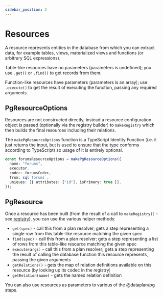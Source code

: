 ```yaml
---
sidebar_position: 2
---
```


# Resources

A resource represents entities in the database from which you can extract data,
for example tables, views, materialized views and functions (or arbitrary SQL
expressions).

Table-like resources have no parameters (parameters is undefined); you use
`.get()` or `.find()` to get records from them.

Function-like resources have parameters (parameters is an array); use
`.execute()` to get the result of executing the function, passing any required
arguments.

## PgResourceOptions

Resources are not constructed directly, instead a resource configuration object
is passed (optionally via the registry builder) to `makeRegistry` which then
builds the final resources including their relations.

The `makePgResourceOptions` function is a TypeScript Identity Function (i.e. it
just returns the input, but is used to ensure that the type conforms according
to TypeScript) so usage of it is entirely optional.

```ts
const forumsResourceOptions = makePgResourceOptions({
  name: "forums",
  executor,
  codec: forumsCodec,
  from: sql`forums`,
  uniques: [{ attributes: ["id"], isPrimary: true }],
});
```

## PgResource

Once a resource has been built (from the result of a call to `makeRegistry()` -
see [registry](./index.md)), you can use the various helper methods:

- `get(spec)` - call this from a plan resolver; gets a step representing a single row from this table-like resource matching the given spec
- `find(spec)` - call this from a plan resolver; gets a step representing a list of rows from this table-like resource matching the given spec
- `execute(args)` - call this from a plan resolver; gets a step representing the result of calling the database function this resource represents, passing the given arguments
- `getRelations()` - gets the map of relation definitions available on this resource (by looking up its codec in the registry)
- `getRelation(name)` - gets the named relation definition

You can also use resources as parameters to various of the @dataplan/pg steps.
